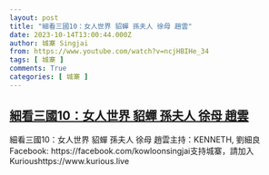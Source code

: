 ```yaml
---
layout: post
title: "細看三國10：女人世界 貂蟬 孫夫人 徐母 趙雲"
date: 2023-10-14T13:00:44.000Z
author: 城寨 Singjai
from: https://www.youtube.com/watch?v=ncjHBIHe_34
tags: [ 城寨 ]
comments: True
categories: [ 城寨 ]
---
```

<!--1697288444000-->
[細看三國10：女人世界 貂蟬 孫夫人 徐母 趙雲](https://www.youtube.com/watch?v=ncjHBIHe_34)
------

<div>
細看三國10：女人世界 貂蟬 孫夫人 徐母 趙雲主持：KENNETH, 劉細良Facebook: https://facebook.com/kowloonsingjai支持城寨，請加入Kurioushttps://www.kurious.live
</div>
